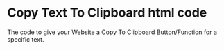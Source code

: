# Copy Text To Clipboard html code
The code to give your Website a Copy To Clipboard Button/Function for a specific text.

